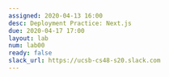 ```yaml
---
assigned: 2020-04-13 16:00
desc: Deployment Practice: Next.js
due: 2020-04-17 17:00
layout: lab
num: lab00
ready: false
slack_url: https://ucsb-cs48-s20.slack.com
---
```

